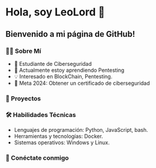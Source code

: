 # Hola, soy LeoLord 👋

## Bienvenido a mi página de GitHub!

### 👨‍💻 Sobre Mí
- 🏫 Estudiante de Ciberseguridad 
- 🌱 Actualmente estoy aprendiendo Pentesting
- 💡 Interesado en BlockChain, Pentesting.
- 🎯 Meta 2024: Obtener un certificado de ciberseguridad

### 🚀 Proyectos


### 🛠 Habilidades Técnicas
- Lenguajes de programación: Python, JavaScript, bash.
- Herramientas y tecnologías: Docker.
- Sistemas operativos: Windows y Linux.

### 🤝 Conéctate conmigo

